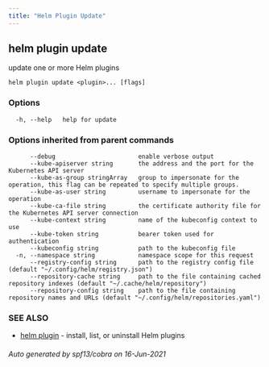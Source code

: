```yaml
---
title: "Helm Plugin Update"
---
```


## helm plugin update

update one or more Helm plugins

```
helm plugin update <plugin>... [flags]
```

### Options

```
  -h, --help   help for update
```

### Options inherited from parent commands

```
      --debug                       enable verbose output
      --kube-apiserver string       the address and the port for the Kubernetes API server
      --kube-as-group stringArray   group to impersonate for the operation, this flag can be repeated to specify multiple groups.
      --kube-as-user string         username to impersonate for the operation
      --kube-ca-file string         the certificate authority file for the Kubernetes API server connection
      --kube-context string         name of the kubeconfig context to use
      --kube-token string           bearer token used for authentication
      --kubeconfig string           path to the kubeconfig file
  -n, --namespace string            namespace scope for this request
      --registry-config string      path to the registry config file (default "~/.config/helm/registry.json")
      --repository-cache string     path to the file containing cached repository indexes (default "~/.cache/helm/repository")
      --repository-config string    path to the file containing repository names and URLs (default "~/.config/helm/repositories.yaml")
```

### SEE ALSO

* [helm plugin](helm_plugin.md)	 - install, list, or uninstall Helm plugins

###### Auto generated by spf13/cobra on 16-Jun-2021
